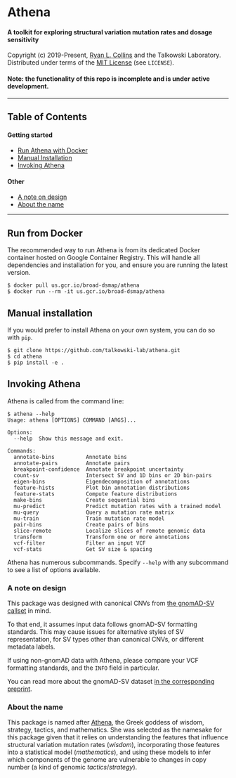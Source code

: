 # Athena
#### A toolkit for exploring structural variation mutation rates and dosage sensitivity

Copyright (c) 2019-Present, [Ryan L. Collins](mailto:rlcollins@g.harvard.edu) and the Talkowski Laboratory.  
Distributed under terms of the [MIT License](/LICENSE) (see `LICENSE`).  

#### Note: the functionality of this repo is incomplete and is under active development.  

---  

## Table of Contents

#### Getting started
  * [Run Athena with Docker](https://github.com/talkowski-lab/athena#run-from-docker)
  * [Manual Installation](https://github.com/talkowski-lab/athena#manual-installation)
  * [Invoking Athena](https://github.com/talkowski-lab/athena#invoking-athena)

#### Other
  * [A note on design](https://github.com/talkowski-lab/athena#a-note-on-design)
  * [About the name](https://github.com/talkowski-lab/athena#about-the-name)


---  

## Run from Docker

The recommended way to run Athena is from its dedicated Docker container hosted on Google Container Registry. This will handle all dependencies and installation for you, and ensure you are running the latest version.

```
$ docker pull us.gcr.io/broad-dsmap/athena
$ docker run --rm -it us.gcr.io/broad-dsmap/athena
```

## Manual installation

If you would prefer to install Athena on your own system, you can do so with `pip`.

```
$ git clone https://github.com/talkowski-lab/athena.git
$ cd athena
$ pip install -e .
```

## Invoking Athena

Athena is called from the command line:
```
$ athena --help
Usage: athena [OPTIONS] COMMAND [ARGS]...

Options:
  --help  Show this message and exit.

Commands:
  annotate-bins          Annotate bins
  annotate-pairs         Annotate pairs
  breakpoint-confidence  Annotate breakpoint uncertainty
  count-sv               Intersect SV and 1D bins or 2D bin-pairs
  eigen-bins             Eigendecomposition of annotations
  feature-hists          Plot bin annotation distributions
  feature-stats          Compute feature distributions
  make-bins              Create sequential bins
  mu-predict             Predict mutation rates with a trained model
  mu-query               Query a mutation rate matrix
  mu-train               Train mutation rate model
  pair-bins              Create pairs of bins
  slice-remote           Localize slices of remote genomic data
  transform              Transform one or more annotations
  vcf-filter             Filter an input VCF
  vcf-stats              Get SV size & spacing
```

Athena has numerous subcommands. Specify `--help` with any subcommand to see a list of options available.  

### A note on design  

This package was designed with canonical CNVs from [the gnomAD-SV callset](https://gnomad.broadinstitute.org/downloads) in mind.  

To that end, it assumes input data follows gnomAD-SV formatting standards. This may cause issues for alternative styles of SV representation, for SV types other than canonical CNVs, or different metadata labels.  

If using non-gnomAD data with Athena, please compare your VCF formatting standards, and the `INFO` field in particular.  

You can read more about the gnomAD-SV dataset [in the corresponding preprint](https://broad.io/gnomad_sv).  

### About the name  

This package is named after [Athena](https://en.wikipedia.org/wiki/Athena), the Greek goddess of wisdom, strategy, tactics, and mathematics. She was selected as the namesake for this package given that it relies on understanding the features that influence structural variation mutation rates (_wisdom_), incorporating those features into a statistical model (_mathematics_), and using these models to infer which components of the genome are vulnerable to changes in copy number (a kind of genomic _tactics_/_strategy_).
